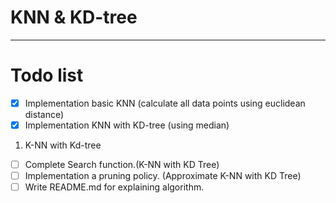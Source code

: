 # KNN & KD-tree

---

# Todo list
- [X] Implementation basic KNN (calculate all data points using euclidean distance)
- [X] Implementation KNN with KD-tree (using median)

1. K-NN with Kd-tree
- [ ] Complete Search function.(K-NN with KD Tree)
- [ ] Implementation a pruning policy. (Approximate K-NN with KD Tree)
- [ ] Write README.md for explaining algorithm.
